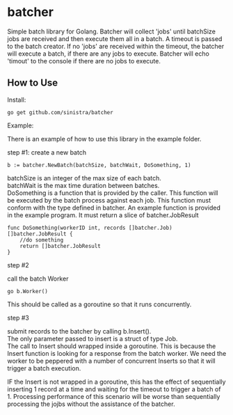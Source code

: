 # batcher

Simple batch library for Golang.
Batcher will collect 'jobs' until batchSize jobs are received and then execute them all in a batch.
A timeout is passed to the batch creator. If no 'jobs' are received within the timeout, the batcher will execute a batch, if there are any jobs to execute.
Batcher will echo 'timout' to the console if there are no jobs to execute.


## How to Use

Install:

```
go get github.com/sinistra/batcher
```

Example:

There is an example of how to use this library in the example folder.


step #1:
create a new batch
```
b := batcher.NewBatch(batchSize, batchWait, DoSomething, 1)
```
batchSize is an integer of the max size of each batch.  
batchWait is the max time duration between batches.  
DoSomething is a function that is provided by the caller. This function will be executed by the batch process against each job. This function must conform with the type defined in batcher. An example function is provided in the example program. It must return a slice of batcher.JobResult  

```
func DoSomething(workerID int, records []batcher.Job) []batcher.JobResult {
    //do something
    return []batcher.JobResult
}
```

step #2

call the batch Worker
```
go b.Worker()
```
This should be called as a goroutine so that it runs concurrently.

step #3

submit records to the batcher by calling b.Insert().  
The only parameter passed to insert is a struct of type Job.  
The call to Insert should wrapped inside a goroutine. This is because the Insert function is looking for a response from the batch worker. We need the worker to be peppered with a number of concurrent Inserts so that it will trigger a batch execution.  

IF the Insert is not wrapped in a goroutine, this has the effect of sequentially inserting 1 record at a time and waiting for the timeout to trigger a batch of 1. Processing performance of this scenario will be worse than sequentially processing the jojbs without the assistance of the batcher.


